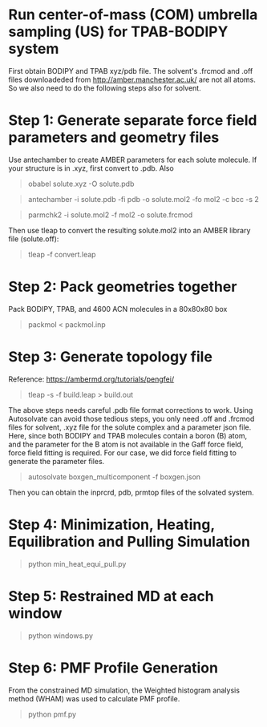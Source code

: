 # Run center-of-mass (COM) umbrella sampling (US) for TPAB-BODIPY system
First obtain BODIPY and TPAB xyz/pdb file. The solvent's .frcmod and .off files downloadeded from http://amber.manchester.ac.uk/ are not all atoms. So we also need to do the following steps also for solvent.

# Step 1: Generate separate force field parameters and geometry files
Use antechamber to create AMBER parameters for each solute molecule.
If your structure is in .xyz, first convert to .pdb. Also 

>obabel solute.xyz -O solute.pdb

>antechamber -i solute.pdb -fi pdb -o solute.mol2 -fo mol2 -c bcc -s 2

>parmchk2 -i solute.mol2 -f mol2 -o solute.frcmod

Then use tleap to convert the resulting solute.mol2 into an AMBER library file (solute.off):

>tleap -f convert.leap

# Step 2: Pack geometries together
Pack BODIPY, TPAB, and 4600 ACN molecules in a 80x80x80 box

>packmol < packmol.inp

# Step 3: Generate topology file 
Reference: https://ambermd.org/tutorials/pengfei/

>tleap -s -f build.leap > build.out

The above steps needs careful .pdb file format corrections to work. Using Autosolvate can avoid those tedious steps, you only need .off and .frcmod files for solvent, .xyz file for the solute complex and a parameter json file. Here, since both BODIPY and TPAB molecules contain a boron (B) atom, and the parameter for the B atom is not available in the Gaff force field, force field fitting is required. For our case, we did force field fitting to generate the parameter files.

>autosolvate boxgen_multicomponent -f boxgen.json

Then you can obtain the inprcrd, pdb, prmtop files of the solvated system. 
# Step 4: Minimization, Heating, Equilibration and Pulling Simulation
>python min_heat_equi_pull.py

# Step 5: Restrained MD at each window
>python windows.py

# Step 6: PMF Profile Generation
From the constrained MD simulation, the Weighted histogram analysis method (WHAM) was used to calculate PMF profile.
>python pmf.py


